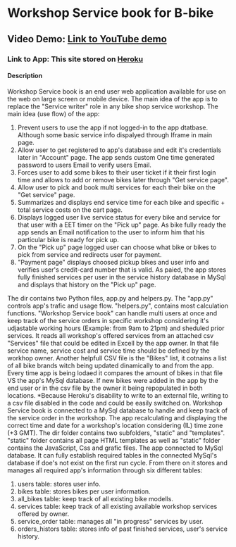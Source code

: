 # Workshop Service book for B-bike

## Video Demo:  [Link to YouTube demo](https://video.com/)

### Link to App:  This site stored on [Heroku](https://final-project-dany.herokuapp.com/)

#### Description

Workshop Service book is an end user web application available for use on the web on large screen or mobile device.
The main idea of the app is to replace the "Service writer" role in any bike shop service workshop.
The main idea (use flow) of the app:

1. Prevent users to use the app if not logged-in to the app dtatbase. Although some basic service info dispalyed through Iframe in main page.
2. Allow user to get registered to app's database and edit it's credentials later in "Account" page. The app sends custom One time generated password to users Email to verify users Email.
3. Forces user to add some bikes to their user ticket if it their first login time and allows to add or remove bikes later through "Get service page".
4. Allow user to pick and book multi services for each their bike on the "Get service" page.
5. Summarizes and displays end service time for each bike and specific + total service costs on the cart page.
6. Displays logged user live service status for every bike and service for that user with a EET timer on the "Pick up" page. As bike fully ready the app sends an Email notification to the user to inform him that his particular bike is ready for pick up.
7. On the "Pick up" page logged user can choose what bike or bikes to pick from service and redirects user for payment.
8. "Payment page" displays choosed pickup bikes and user info and verifies user's credit-card number that is valid. As paied, the app stores fully finished services per user in the service history database in MySql and displays that history on the "Pick up" page.

The dir contains two Python files, app.py and helpers.py. The "app.py" controls app's trafic and usage flow. "helpers.py", contains most calculation functions.
"Workshop Service book" can handle multi users at once and keep track of the service orders in specific workshop considering it's udjastable working hours (Example: from 9am to 21pm) and sheduled prior services. It reads all workshop's offered services from an attached csv "Services" file that could be edited in Excell by the app owner. In that file service name, service cost and service time should be defined by the workhop owner.
Another helpfull CSV file is the "Bikes" list, it cotnains a list of all bike brands witch being updated dinamically to and from the app. Every time app is being lodaed it compares the amount of bikes in that file VS the app's MySql database. If new bikes were added in the app by the end user or in the csv file by the owner it being repopulated in both locations. *Because Heroku's disability to write to an external file, writing to a csv file disabled in the code and could be easily switched on.
Workshop Service book is connected to a MySql database to handle and keep track of the service order in the workshop. The app recalculating and displaying the correct time and date for a workshop's location considering (IL) time zone (+3 GMT).
The dir folder contains two subfolders, "static" and "templates". "static" folder contains all page HTML templates as well as "static" folder contains the JavaScript, Css and grafic files.
The app connected to MySql database. It can fully establish required tables in the connected MySql's database if doe's not exist on the first run cycle. From there on it stores and manages all required app's information through six different tables:

1. users table: stores user info.
2. bikes table: stores bikes per user information.
3. all_bikes table: keep track of all existing bike modells.
4. services table: keep track of all existing available workshop services offered by owner.
5. service_order table: manages all "in progress" services by user.
6. orders_histors table: stores info of past finished services, user's service history.
